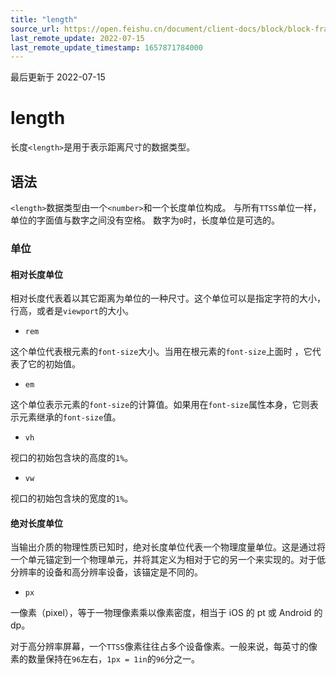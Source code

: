 ```yaml
---
title: "length"
source_url: https://open.feishu.cn/document/client-docs/block/block-frame/code-components-and-structure/view-layer/ttss/basic-data-type/length
last_remote_update: 2022-07-15
last_remote_update_timestamp: 1657871784000
---
```

最后更新于 2022-07-15

# length

长度`<length>`是用于表示距离尺寸的数据类型。

## 语法

`<length>`数据类型由一个`<number>`和一个长度单位构成。 与所有`TTSS`单位一样，单位的字面值与数字之间没有空格。 数字为`0`时，长度单位是可选的。

### 单位

#### 相对长度单位

相对长度代表着以其它距离为单位的一种尺寸。这个单位可以是指定字符的大小，行高，或者是`viewport`的大小。

-   `rem`

这个单位代表根元素的`font-size`大小。当用在根元素的`font-size`上面时 ，它代表了它的初始值。

-   `em`

这个单位表示元素的`font-size`的计算值。如果用在`font-size`属性本身，它则表示元素继承的`font-size`值。

-   `vh`

视口的初始包含块的高度的`1%`。

-   `vw`

视口的初始包含块的宽度的`1%`。

#### 绝对长度单位

当输出介质的物理性质已知时，绝对长度单位代表一个物理度量单位。这是通过将一个单元锚定到一个物理单元，并将其定义为相对于它的另一个来实现的。对于低分辨率的设备和高分辨率设备，该锚定是不同的。

-   `px`

一像素（pixel），等于一物理像素乘以像素密度，相当于 iOS 的 pt 或 Android 的 dp。

对于高分辨率屏幕，一个`TTSS`像素往往占多个设备像素。一般来说，每英寸的像素的数量保持在`96`左右，`1px = 1in`的`96`分之一。
